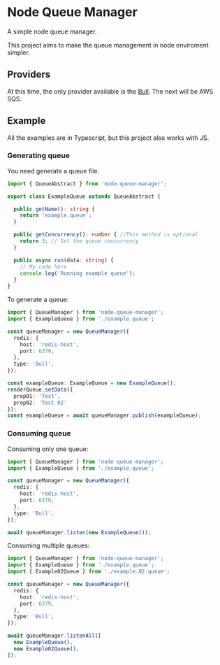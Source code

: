 # Node Queue Manager

A simple node queue manager.

This project aims to make the queue management in node enviroment simpler.

## Providers

At this time, the only provider available is the [Bull](https://www.npmjs.com/package/bull). The next will be AWS SQS.


## Example
All the examples are in Typescript, but this project also works with JS.

### Generating queue
You need generate a queue file.
```typescript
import { QueueAbstract } from 'node-queue-manager';

export class ExampleQueue extends QueueAbstract {

  public getName(): string {
    return 'example.queue';
  }

  public getConcurrency(): number { //This method is optional
    return 3; // Set the queue concurrency
  }

  public async run(data: string) {
    // My code here
    console.log('Running example queue');
  }
}

```
To generate a queue:
```typescript
import { QueueManager } from 'node-queue-manager';
import { ExampleQueue } from './example.queue';

const queueManager = new QueueManager({
  redis: {
    host: 'redis-host',
    port: 6379,
  },
  type: 'Bull',
});

const exampleQueue: ExampleQueue = new ExampleQueue();
renderQueue.setData({
  prop01: 'Test',
  prop02: 'Test 02'
});
const exampleQueue = await queueManager.publish(exampleQueue);
```

### Consuming queue
Consuming only one queue:

```typescript
import { QueueManager } from 'node-queue-manager';
import { ExampleQueue } from './example.queue';

const queueManager = new QueueManager({
  redis: {
    host: 'redis-host',
    port: 6379,
  },
  type: 'Bull',
});

await queueManager.listen(new ExampleQueue());
```

Consuming multiple queues:

```typescript
import { QueueManager } from 'node-queue-manager';
import { ExampleQueue } from './example.queue';
import { Example02Queue } from './example.02.queue';

const queueManager = new QueueManager({
  redis: {
    host: 'redis-host',
    port: 6379,
  },
  type: 'Bull',
});

await queueManager.listenAll([
  new ExampleQueue(),
  new Example02Queue(),
]);
```
